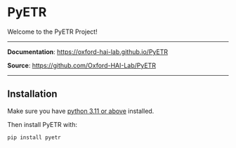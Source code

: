 # PyETR

Welcome to the PyETR Project!

---

**Documentation**: https://oxford-hai-lab.github.io/PyETR

**Source**: https://github.com/Oxford-HAI-Lab/PyETR

---

## Installation

Make sure you have [python 3.11 or above](https://www.python.org/downloads/) installed.

Then install PyETR with:

```py
pip install pyetr
```
